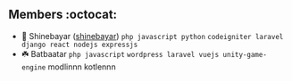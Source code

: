 ## Members :octocat:

* 🐳 Shinebayar ([shinebayar](https://github.com/shinebayar)) `php javascript python`  `codeigniter laravel django react nodejs expressjs`
* ☘️ Batbaatar `php javascript`   `wordpress laravel vuejs unity-game-engine`
modlinnn
kotlennn